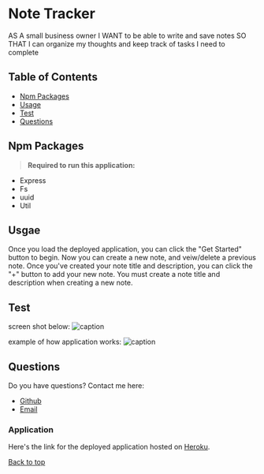 # Note Tracker

AS A small business owner
I WANT to be able to write and save notes
SO THAT I can organize my thoughts and keep track of tasks I need to complete

## Table of Contents
* [Npm Packages](#Npm-Packages)
* [Usage](#Usage)
* [Test](Test)
* [Questions](#Questions)

## Npm Packages 
><b>Required to run this application:</b>
* Express 
* Fs
* uuid
* Util
 

## Usgae
Once you load the deployed application, you can click the "Get Started" button to begin. Now you can create a new note, and veiw/delete a previous note. Once you've created your note title and description, you can click the "+" button to add your new note. You must create a note title and description when creating a new note.

## Test
screen shot below:</b>
![caption]()

example of how application works:</b>
![caption]()

 

## Questions
Do you have questions? Contact me here:
* [Github](https://github.com/jameleggleston)
* [Email](jamel.eggleston@gmail.com)

### Application
Here's the link for the deployed application hosted on [Heroku](https://vast-tundra-17769.herokuapp.com/). 

[Back to top](#Note-Taker)